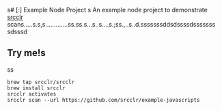 s# [:] Example Node Project
s
An example node project to demonstrate [srcclr](https://www.srcclr.com) scans.....s.s,s.............ss.ss.s...s..s....s.;ss.,..s..d.sssssssddsdssssdsssssss
sdsssd
## Try me!s
ss
```
brew tap srcclr/srcclr
brew install srcclr
srcclr activates
srcclr scan --url https://github.com/srcclr/example-javascripts
```
